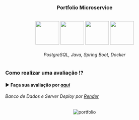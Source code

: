 <h3 align="center">Portfolio Microservice</h3>

<br>

<div align="center">

<img width="75px" height="75px" src="https://github.com/lucas-adm/one-challenge-springboot-forum/assets/118030896/963da4e2-d3ff-4de2-902c-14308618c84e">
<img width="75px" height="75px" src="https://github.com/lucas-adm/one-challenge-springboot-forum/assets/118030896/92fc976d-58fa-40b1-bf2e-6769f63831ad">
<img width="75px" height="75px" src="https://github.com/lucas-adm/one-challenge-springboot-hotel/assets/118030896/ba256dce-7970-404f-8ebc-93e482480e77">
<img width="75px" height="75px" src="https://github.com/lucas-adm/one-challenge-springboot-hotel/assets/118030896/498fd551-bb05-4d22-8560-a14b3f1d076c">

###### *PostgreSQL, Java, Spring Boot, Docker*

#

</div>

### Como realizar uma avaliação ⁉

#### ▶ Faça sua avaliação por *<a href="https://lucas-adm.onrender.com/#/reviews">aqui</a>*

###### Banco de Dados e Server Deploy por <a href="https://render.com">*Render*</a>

<div align="center">

![portfolio](https://i.imgur.com/WniHKZ0.png)

</div>
